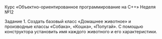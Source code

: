 Курс «Объектно-ориентированное программирование на C++»
Неделя №12

Задание 1.
Создать базовый класс «Домашнее животное» и производные классы «Собака», «Кошка», «Попугай». 
С помощью конструктора установить имя каждого животного и его характеристики.
